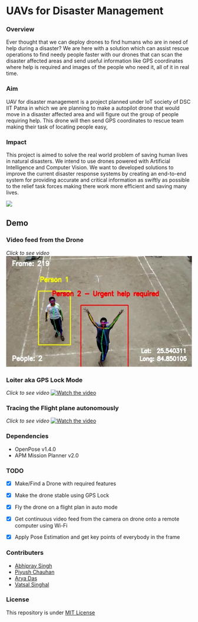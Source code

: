 # UAVs for Disaster Management

### Overview
Ever thought that we can deploy drones to find humans who are in need of help during a disaster? We are here with a solution which can assist rescue operations to find needy people faster with our drones that can scan the disaster affected areas and send useful information like GPS coordinates where help is required and images of the people who need it, all of it in real time.   

### Aim
UAV for disaster management is a project planned under IoT society of DSC IIT Patna in which we are planning to make a autopilot drone that would move in a disaster affected area and will figure out the group of people requiring help. This drone will then send GPS coordinates to rescue team making their task of locating people easy,

### Impact
This project is aimed to solve the real world problem of saving human lives in natural disasters. We intend to use drones powered with Artificial Intelligence and Computer Vision.
We want to developed solutions to improve the current disaster response systems by creating an end-to-end system for providing accurate and critical information as swiftly as possible to the relief task forces making there work more efficient and saving many lives.

<img src="../drone.jpg" height="300px"/>

## Demo 

### Video feed from the Drone
*Click to see video*
<a href="https://youtu.be/8RL791OQS6Y"><img src="../droneFeed.jpeg" height="300px"/></a>

### Loiter aka GPS Lock Mode
*Click to see video*
[![Watch the video](https://img.youtube.com/vi/YufSoh0rm08/maxresdefault.jpg)](https://youtu.be/YufSoh0rm08)

### Tracing the Flight plane autonomously
*Click to see video*
[![Watch the video](https://img.youtube.com/vi/0DJAcaTvqDM/maxresdefault.jpg)](https://youtu.be/0DJAcaTvqDM)

### Dependencies
- OpenPose v1.4.0
- APM Mission Planner v2.0

### TODO
- [x] Make/Find a Drone with required features
- [x] Make the drone stable using GPS Lock
- [x] Fly the drone on a flight plan in auto mode
- [x] Get continuous video feed from the camera on drone onto a remote computer using Wi-Fi
- [x] Apply Pose Estimation and get key points of everybody in the frame



### Contributers
- [Abhipray Singh](https://github.com/AbhiprayIITP)
- [Piyush Chauhan](https://github.com/piyushchauhan)
- [Arya Das](https://github.com/aryadas98)
- [Vatsal Singhal](https://github.com/VatsalSin/)

### License
This repository is under [MIT License](LICENSE)
